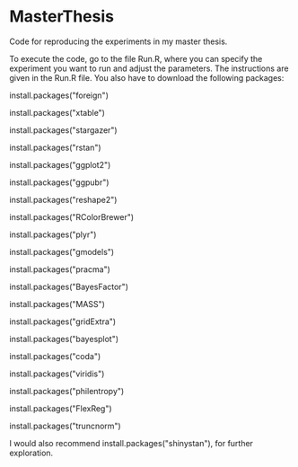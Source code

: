 # MasterThesis
Code for reproducing the experiments in my master thesis.

To execute the code, go to the file Run.R, where you can specify the experiment you want to run and adjust the parameters. The instructions are given in the Run.R file.
You also have to download the following packages: 

install.packages("foreign")

install.packages("xtable")

install.packages("stargazer")

install.packages("rstan")

install.packages("ggplot2")

install.packages("ggpubr")

install.packages("reshape2")

install.packages("RColorBrewer")

install.packages("plyr")

install.packages("gmodels")

install.packages("pracma")

install.packages("BayesFactor")

install.packages("MASS")

install.packages("gridExtra")

install.packages("bayesplot")

install.packages("coda")

install.packages("viridis")

install.packages("philentropy")

install.packages("FlexReg")

install.packages("truncnorm")

I would also recommend install.packages("shinystan"), for further exploration.
